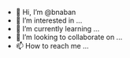 - 👋 Hi, I’m @bnaban
- 👀 I’m interested in ...
- 🌱 I’m currently learning ...
- 💞️ I’m looking to collaborate on ...
- 📫 How to reach me ...

<!---
bnaban/bnaban is a ✨ special ✨ repository because its `README.md` (this file) appears on your GitHub profile.
You can click the Preview link to take a look at your changes.
--->
